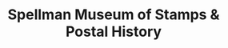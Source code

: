 ---
layout: repo
title: "Spellman Museum of Stamps & Postal History"
id: 18272
permalink: repos/18272/
---